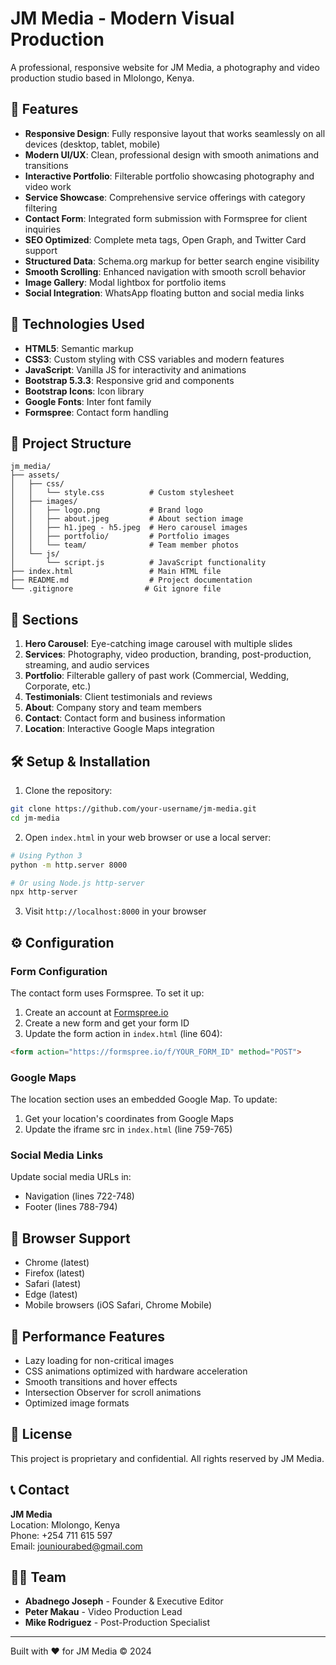 # JM Media - Modern Visual Production

A professional, responsive website for JM Media, a photography and video production studio based in Mlolongo, Kenya.

## 🌟 Features

- **Responsive Design**: Fully responsive layout that works seamlessly on all devices (desktop, tablet, mobile)
- **Modern UI/UX**: Clean, professional design with smooth animations and transitions
- **Interactive Portfolio**: Filterable portfolio showcasing photography and video work
- **Service Showcase**: Comprehensive service offerings with category filtering
- **Contact Form**: Integrated form submission with Formspree for client inquiries
- **SEO Optimized**: Complete meta tags, Open Graph, and Twitter Card support
- **Structured Data**: Schema.org markup for better search engine visibility
- **Smooth Scrolling**: Enhanced navigation with smooth scroll behavior
- **Image Gallery**: Modal lightbox for portfolio items
- **Social Integration**: WhatsApp floating button and social media links

## 🚀 Technologies Used

- **HTML5**: Semantic markup
- **CSS3**: Custom styling with CSS variables and modern features
- **JavaScript**: Vanilla JS for interactivity and animations
- **Bootstrap 5.3.3**: Responsive grid and components
- **Bootstrap Icons**: Icon library
- **Google Fonts**: Inter font family
- **Formspree**: Contact form handling

## 📁 Project Structure

```
jm_media/
├── assets/
│   ├── css/
│   │   └── style.css          # Custom stylesheet
│   ├── images/
│   │   ├── logo.png           # Brand logo
│   │   ├── about.jpeg         # About section image
│   │   ├── h1.jpeg - h5.jpeg  # Hero carousel images
│   │   ├── portfolio/         # Portfolio images
│   │   └── team/              # Team member photos
│   └── js/
│       └── script.js          # JavaScript functionality
├── index.html                 # Main HTML file
├── README.md                  # Project documentation
└── .gitignore                # Git ignore file
```

## 🎨 Sections

1. **Hero Carousel**: Eye-catching image carousel with multiple slides
2. **Services**: Photography, video production, branding, post-production, streaming, and audio services
3. **Portfolio**: Filterable gallery of past work (Commercial, Wedding, Corporate, etc.)
4. **Testimonials**: Client testimonials and reviews
5. **About**: Company story and team members
6. **Contact**: Contact form and business information
7. **Location**: Interactive Google Maps integration

## 🛠️ Setup & Installation

1. Clone the repository:

```bash
git clone https://github.com/your-username/jm-media.git
cd jm-media
```

2. Open `index.html` in your web browser or use a local server:

```bash
# Using Python 3
python -m http.server 8000

# Or using Node.js http-server
npx http-server
```

3. Visit `http://localhost:8000` in your browser

## ⚙️ Configuration

### Form Configuration

The contact form uses Formspree. To set it up:

1. Create an account at [Formspree.io](https://formspree.io)
2. Create a new form and get your form ID
3. Update the form action in `index.html` (line 604):

```html
<form action="https://formspree.io/f/YOUR_FORM_ID" method="POST">
```

### Google Maps

The location section uses an embedded Google Map. To update:

1. Get your location's coordinates from Google Maps
2. Update the iframe src in `index.html` (line 759-765)

### Social Media Links

Update social media URLs in:

- Navigation (lines 722-748)
- Footer (lines 788-794)

## 📱 Browser Support

- Chrome (latest)
- Firefox (latest)
- Safari (latest)
- Edge (latest)
- Mobile browsers (iOS Safari, Chrome Mobile)

## 🎯 Performance Features

- Lazy loading for non-critical images
- CSS animations optimized with hardware acceleration
- Smooth transitions and hover effects
- Intersection Observer for scroll animations
- Optimized image formats

## 📝 License

This project is proprietary and confidential. All rights reserved by JM Media.

## 📞 Contact

**JM Media**  
Location: Mlolongo, Kenya  
Phone: +254 711 615 597  
Email: <jouniourabed@gmail.com>  

## 👨‍💻 Team

- **Abadnego Joseph** - Founder & Executive Editor
- **Peter Makau** - Video Production Lead
- **Mike Rodriguez** - Post-Production Specialist

---

Built with ❤️ for JM Media © 2024
